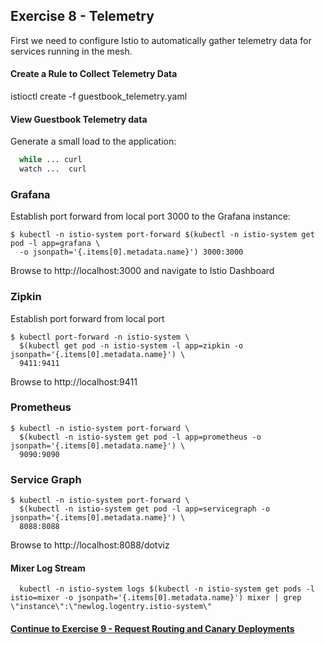 ## Exercise 8 - Telemetry

First we need to configure Istio to automatically gather telemetry data for services running in the mesh.

#### Create a Rule to Collect Telemetry Data

istioctl create -f guestbook_telemetry.yaml

#### View Guestbook Telemetry data

Generate a small load to the application:

```sh
  while ... curl
  watch ...  curl
```

### Grafana
Establish port forward from local port 3000 to the Grafana instance:
```
$ kubectl -n istio-system port-forward $(kubectl -n istio-system get pod -l app=grafana \
  -o jsonpath='{.items[0].metadata.name}') 3000:3000
```

Browse to http://localhost:3000 and navigate to Istio Dashboard

### Zipkin
Establish port forward from local port
```
$ kubectl port-forward -n istio-system \
  $(kubectl get pod -n istio-system -l app=zipkin -o jsonpath='{.items[0].metadata.name}') \
  9411:9411
```

Browse to http://localhost:9411

### Prometheus
```
$ kubectl -n istio-system port-forward \
  $(kubectl -n istio-system get pod -l app=prometheus -o jsonpath='{.items[0].metadata.name}') \
  9090:9090
```

### Service Graph
```
$ kubectl -n istio-system port-forward \
  $(kubectl -n istio-system get pod -l app=servicegraph -o jsonpath='{.items[0].metadata.name}') \
  8088:8088
```

Browse to http://localhost:8088/dotviz

#### Mixer Log Stream

```
  kubectl -n istio-system logs $(kubectl -n istio-system get pods -l istio=mixer -o jsonpath='{.items[0].metadata.name}') mixer | grep \"instance\":\"newlog.logentry.istio-system\"
```


#### [Continue to Exercise 9 - Request Routing and Canary Deployments](../exercise-9/README.md)
